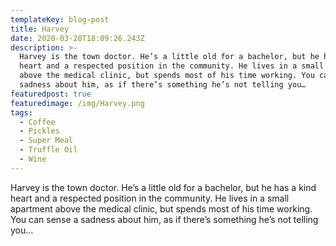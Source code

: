 ```yaml
---
templateKey: blog-post
title: Harvey
date: 2020-03-28T18:09:26.243Z
description: >-
  Harvey is the town doctor. He’s a little old for a bachelor, but he has a kind
  heart and a respected position in the community. He lives in a small apartment
  above the medical clinic, but spends most of his time working. You can sense a
  sadness about him, as if there’s something he’s not telling you…
featuredpost: true
featuredimage: /img/Harvey.png
tags:
  - Coffee
  - Pickles
  - Super Meal
  - Truffle Oil
  - Wine
---
```

Harvey is the town doctor. He’s a little old for a bachelor, but he has a kind heart and a respected position in the community. He lives in a small apartment above the medical clinic, but spends most of his time working. You can sense a sadness about him, as if there’s something he’s not telling you…

